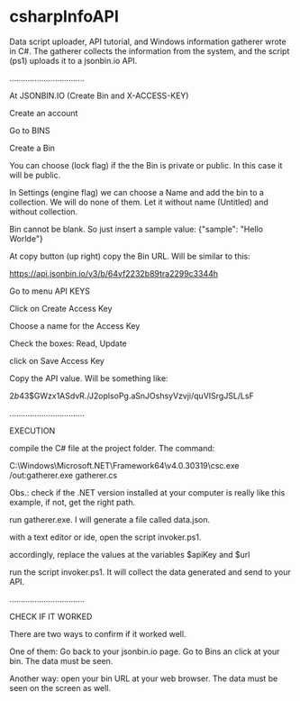 # csharpInfoAPI
Data script uploader, API tutorial, and Windows information gatherer wrote in C#. The gatherer collects the information from the system, and the script (ps1) uploads it to a jsonbin.io API.

.................................

At JSONBIN.IO (Create Bin and X-ACCESS-KEY)

Create an account

Go to BINS

Create a Bin

You can choose (lock flag) if the the Bin is private or public. In this case it will be public.

In Settings (engine flag) we can choose a Name and add the bin to a collection. We will do none of them. Let it without name (Untitled) and without collection.

Bin cannot be blank. So just insert a sample value:
{"sample": "Hello Worlde"}

At copy button (up right) copy the Bin URL. Will be similar to this:

https://api.jsonbin.io/v3/b/64vf2232b89tra2299c3344h

Go to menu API KEYS

Click on Create Access Key

Choose a name for the Access Key

Check the boxes: Read, Update

click on Save Access Key

Copy the API value. Will be something like:

$2b$43$GWzx1ASdvR./J2oplsoPg.aSnJOshsyVzvji/quVISrgJSL/LsF

.................................

EXECUTION

compile the C# file at the project folder. The command:

C:\Windows\Microsoft.NET\Framework64\v4.0.30319\csc.exe /out:gatherer.exe gatherer.cs

Obs.: check if the .NET version installed at your computer is really like this example, if not, get the right path.

run gatherer.exe. I will generate a file called data.json.

with a text editor or ide, open the script invoker.ps1.

accordingly, replace the values at the variables $apiKey and $url

run the script invoker.ps1. It will collect the data generated and send to your API.

.................................

CHECK IF IT WORKED

There are two ways to confirm if it worked well.

One of them: Go back to your jsonbin.io page. Go to Bins an click at your bin. The data must be seen.

Another way: open your bin URL at your web browser. The data must be seen on the screen as well.
